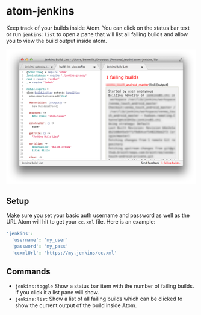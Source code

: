 # atom-jenkins

Keep track of your builds inside Atom. You can click on the status bar text or run `jenkins:list` to open a pane that will list all failing builds and allow you to view the build output inside atom.

![preview](preview.png)

## Setup

Make sure you set your basic auth username and password as well as the URL Atom will hit to get your `cc.xml` file. Here is an example:

```cson
'jenkins':
  'username': 'my_user'
  'password': 'my_pass'
  'ccxmlUrl': 'https://my.jenkins/cc.xml'
```

## Commands

* `jenkins:toggle` Show a status bar item with the number of failing builds. If you click it a list pane will show.
* `jenkins:list` Show a list of all failing builds which can be clicked to show the current output of the build inside Atom.
